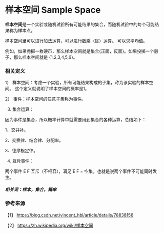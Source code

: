 # 样本空间 Sample Space

**样本空间**是一个实验或随机试验所有可能结果的集合，而随机试验中的每个可能结果称为样本点。

样本空间里可以进行加法运算，可以进行数乘（除）运算。 可以求平均值。

例如，如果抛掷一枚硬币，那么样本空间就是集合{正面，反面}。如果投掷一个骰子，那么样本空间就是 {1,2,3,4,5,6}。

### 相关定义

1） 样本空间：考虑一个实验，所有可能结果构成的子集，称为该实验的样本空间。 这个定义就说明了样本空间的概率是1。

2） 事件：样本空间的任意子集称为事件。

3)  集合运算：
 
因为事件是集合，所以概率计算中就需要用到集合的各种运算，总结如下：
 
1、交并补。

2、交换律、结合律、分配率。
 
3、德摩根定律。 


4)  互斥事件：

两个事件 E F 互斥（不相容），满足 E F = 空集。也就是说两个事件不可能同时发生。

##### 相关词：样本，集合，概率

### 参考来源

【1】  https://blog.csdn.net/vincent_hbl/article/details/78838158

【2】  https://zh.wikipedia.org/wiki/样本空间